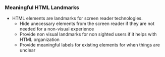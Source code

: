 ### Meaningful HTML Landmarks

* HTML elements are landmarks for screen reader technologies.
    * Hide unecessary elements from the screen reader if they are not needed for a non-visual experience
    * Provide non visual landmarks for non sighted users if it helps with HTML organization
    * Provide meaningful labels for existing elements for when things are unclear
